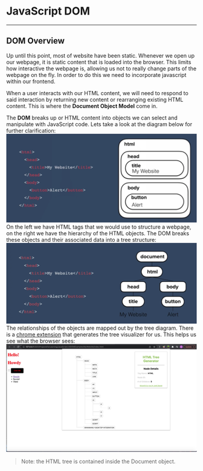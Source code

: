# JavaScript DOM

<hr>

## DOM Overview

Up until this point, most of website have been static. Whenever we open up our webpage, it is static content that is loaded into the browser. This limits how interactive the webpage is, allowing us not to really change parts of the webpage on the fly. In order to do this we need to incorporate javascript within our frontend.

When a user interacts with our HTML content, we will need to respond to said interaction by returning new content or rearranging existing HTML content. This is where the <strong>Document Object Model</strong> come in.

The <strong>DOM</strong> breaks up or HTML content into objects we can select and manipulate with JavaScript code. Lets take a look at the diagram below for further clarification:
<br>
<img src="./img/js-dom.png" alt="JS DOM diagram">
<br>
On the left we have HTML tags that we would use to structure a webpage, on the right we have the hierarchy of the HTML objects. The DOM breaks these objects and their associated data into a tree structure:
<br>
<img src="./img/js-dom-tree.png" alt="JS DOM Tree Model">
<br>
The relationships of the objects are mapped out by the tree diagram. There is a [chrome extension](https://chrome.google.com/webstore/detail/html-tree-generator/dlbbmhhaadfnbbdnjalilhdakfmiffeg/related?hl=en-US) that generates the tree visualizer for us. This helps us see what the browser sees:
<br>
<img src="./img/html-tree-generator.png" alt="HTML Tree Generator">
<br>

<blockquote>Note: the HTML tree is contained inside the Document object.</blockquote>
